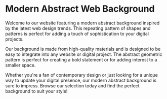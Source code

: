 <!--font:Poppins-->

# Modern Abstract Web Background

Welcome to our website featuring a modern abstract background inspired by the latest web design trends. This repeating pattern of shapes and patterns is perfect for adding a touch of sophistication to your digital projects.

Our background is made from high-quality materials and is designed to be easy to integrate into any website or digital project. The abstract geometric pattern is perfect for creating a bold statement or for adding interest to a smaller space.

Whether you're a fan of contemporary design or just looking for a unique way to update your digital presence, our modern abstract background is sure to impress. Browse our selection today and find the perfect background to suit your style!

<!--

Write me markdown content of website with wallpaper:

"A wallpaper with a repeating pattern of abstract geometric shapes and patterns, inspired by web design trends and color schemes."

The header of the page should not be copy of the text but rather a real content of the website which is using this wallpaper.


---


# Abstract Geometric Wallpaper

Welcome to our website featuring a stunning wallpaper with a repeating pattern of abstract geometric shapes and patterns. This wallpaper is inspired by the latest web design trends and color schemes, making it the perfect choice for anyone looking to add a touch of modern sophistication to their home or office.

Our wallpaper is made from high-quality materials and is designed to be easy to install, so you can quickly transform any room in your home. The abstract geometric pattern is perfect for creating a bold statement wall or for adding interest to a smaller space.

Whether you're a fan of contemporary design or just looking for a unique way to update your decor, our abstract geometric wallpaper is sure to impress. So why wait? Browse our selection today and find the perfect wallpaper to suit your style!


---


Heading should not include word "wallpaper". The website should not be about the wallpaper itself, wallpaper is just a related background, rewrite whole content.


---


# Modern and Abstract Web Design Inspired Background

Welcome to our website featuring a modern and abstract background inspired by the latest web design trends. This repeating pattern of geometric shapes and patterns is perfect for adding a touch of sophistication to your digital projects.

Our background is designed with high-quality materials and is easy to integrate into any website or digital project. The abstract geometric pattern is perfect for creating a bold statement or for adding interest to a smaller space.

Whether you're a fan of contemporary design or just looking for a unique way to update your digital presence, our modern and abstract background is sure to impress. So why wait? Browse our selection today and find the perfect background to suit your style!


---


Heading is too long, rewrite whole content.


---


# Abstract Geometric Background for Modern Web Design

Welcome to our website featuring a stunning abstract geometric background inspired by the latest web design trends. This repeating pattern of shapes and patterns is perfect for adding a touch of sophistication to your digital projects.

Our background is made from high-quality materials and is designed to be easy to integrate into any website or digital project. The abstract geometric pattern is perfect for creating a bold statement or for adding interest to a smaller space.

Whether you're a fan of contemporary design or just looking for a unique way to update your digital presence, our abstract geometric background is sure to impress. So why wait? Browse our selection today and find the perfect background to suit your style!


---


Heading is too long, rewrite whole content.


---


# Modern Abstract Background for Web Design

Welcome to our website featuring a modern abstract background inspired by the latest web design trends. This repeating pattern of shapes and patterns is perfect for adding a touch of sophistication to your digital projects.

Our background is made from high-quality materials and is designed to be easy to integrate into any website or digital project. The abstract geometric pattern is perfect for creating a bold statement or for adding interest to a smaller space.

Whether you're a fan of contemporary design or just looking for a unique way to update your digital presence, our modern abstract background is sure to impress. Browse our selection today and find the perfect background to suit your style!


---


Write me a Google font which is best fitting for the website.

Pick from the list:
- Playfair Display
- Lobster
- Barlow Condensed
- Roboto
- IBM Plex Sans
- Raleway
- Inter
- Open Sans
- Futura
- Dancing Script
- Great Vibes
- Poppins
- Orbitron
- Lato
- Montserrat
- Exo 2
- Alegreya


Write just the font name nothing else.


---


Poppins

-->
